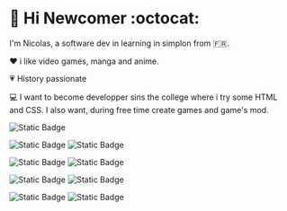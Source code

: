 # :wave: Hi Newcomer :octocat:

I'm Nicolas, a software dev in learning in simplon from :fr:.

:heart: i like video games, manga and anime.

:heartpulse: History passionate

:computer: I want to become developper sins the college where i try some HTML and CSS. I also want, during free time create games and game's mod.

![Static Badge](https://img.shields.io/badge/VisualStudioCode-blue?style=flat&logo=VisualStudioCode&logoColor=blue&labelColor=grey) 

![Static Badge](https://img.shields.io/badge/GitHub-blue?style=flat&logo=GitHub&logoColor=black&labelColor=grey)
![Static Badge](https://img.shields.io/badge/Git-blue?style=flat&logo=Git&logoColor=orange&labelColor=grey)


![Static Badge](https://img.shields.io/badge/CSS3-blue?style=flat&logo=CSS3&logoColor=blue&labelColor=grey)
![Static Badge](https://img.shields.io/badge/HTML5-blue?style=flat&logo=HTML5&logoColor=orange&labelColor=grey)

![Static Badge](https://img.shields.io/badge/C%2B%2B-blue?style=flat&logo=C%2B%2B&logoColor=white&labelColor=grey)
![Static Badge](https://img.shields.io/badge/Python-blue?style=flat&logo=Python&logoColor=orange-blue&labelColor=grey)

![Static Badge](https://img.shields.io/badge/MySQL-blue?style=flat&logo=MySQL&logoColor=orange&labelColor=grey)
![Static Badge](https://img.shields.io/badge/MariaDB-blue?style=flat&logo=MariaDB&logoColor=orange&labelColor=grey)